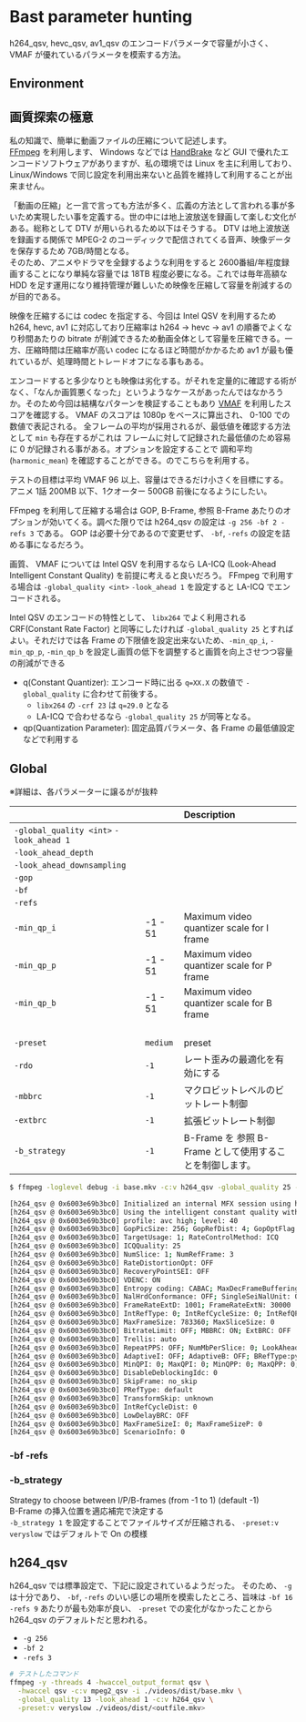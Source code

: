 # Bast parameter hunting

h264_qsv, hevc_qsv, av1_qsv のエンコードパラメータで容量が小さく、 VMAF が優れているパラメータを模索する方法。

## Environment

## 画質探索の極意

私の知識で、簡単に動画ファイルの圧縮について記述します。  
[FFmpeg](https://www.ffmpeg.org) を利用します、 Windows などでは [HandBrake](https://handbrake.fr) など GUI で優れたエンコードソフトウェアがありますが、私の環境では Linux を主に利用しており、 Linux/Windows で同じ設定を利用出来ないと品質を維持して利用することが出来ません。  

「動画の圧縮」と一言で言っても方法が多く、広義の方法として言われる事が多いため実現したい事を定義する。世の中には地上波放送を録画して楽しむ文化がある。総称として DTV が用いられるため以下はそうする。 DTV は地上波放送を録画する関係で MPEG-2 のコーディックで配信されてくる音声、映像データを保存するため 7GB/時間となる。  
そのため、アニメやドラマを全録するような利用をすると 2600番組/年程度録画することになり単純な容量では 18TB 程度必要になる。これでは毎年高額な HDD を足す運用になり維持管理が難しいため映像を圧縮して容量を削減するのが目的である。

映像を圧縮するには codec を指定する、今回は Intel QSV を利用するため h264, hevc, av1 に対応しており圧縮率は h264 -> hevc -> av1 の順番でよくなり秒間あたりの bitrate が削減できるため動画全体として容量を圧縮できる。一方、圧縮時間は圧縮率が高い codec になるほど時間がかかるため av1 が最も優れているが、処理時間とトレードオフになる事もある。

エンコードすると多少なりとも映像は劣化する。がそれを定量的に確認する術がなく、「なんか画質悪くなった」というようなケースがあったんではなかろうか。そのため今回は結構なパターンを検証することもあり [VMAF](https://github.com/Netflix/vmaf/tree/master) を利用したスコアを確認する。 VMAF のスコアは 1080p をベースに算出され、 0-100 での数値で表記される。 全フレームの平均が採用されるが、最低値を確認する方法として `min` も存在するがこれは フレームに対して記録された最低値のため容易に 0 が記録される事がある。オプションを設定することで 調和平均(`harmonic_mean`) を確認することができる。のでこちらを利用する。

テストの目標は平均 VMAF 96 以上、容量はできるだけ小さくを目標にする。  
アニメ 1話 200MB 以下、1クオーター 500GB 前後になるようにしたい。  

FFmpeg を利用して圧縮する場合は GOP, B-Frame, 参照 B-Frame あたりのオプションが効いてくる。調べた限りでは h264_qsv の設定は `-g 256 -bf 2 -refs 3` である。 GOP は必要十分であるので変更せず、 `-bf`, `-refs` の設定を詰める事になるだろう。

画質、 VMAF については Intel QSV を利用するなら LA-ICQ (Look-Ahead Intelligent Constant Quality) を前提に考えると良いだろう。 FFmpeg で利用する場合は `-global_quality <int>` `-look_ahead 1` を設定すると LA-ICQ でエンコードされる。  

Intel QSV のエンコードの特性として、 `libx264` でよく利用される CRF(Constant Rate Factor) と同等にしたければ `-global_quality 25` とすればよい。それだけでは各 Frame の下限値を設定出来ないため、`-min_qp_i`, `-min_qp_p`, `-min_qp_b` を設定し画質の低下を調整すると画質を向上させつつ容量の削減ができる

* q(Constant Quantizer): エンコード時に出る `q=XX.X` の数値で `-global_quality` に合わせて前後する。
  * `libx264` の `-crf 23` は `q=29.0` となる
  * LA-ICQ で合わせるなら `-global_quality 25` が同等となる。
* qp(Quantization Parameter): 固定品質パラメータ、各 Frame の最低値設定などで利用する

## Global

※詳細は、各パラメーターに譲るがが抜粋

|                                         |          | Description                                              |
| :-------------------------------------- | :------- | :------------------------------------------------------- |
| `-global_quality <int>` `-look_ahead 1` |          |                                                          |
| `-look_ahead_depth`                     |          |                                                          |
| `-look_ahead_downsampling`              |          |                                                          |
| `-gop`                                  |          |                                                          |
| `-bf`                                   |          |                                                          |
| `-refs`                                 |          |                                                          |
| `-min_qp_i`                             | -1 - 51  | Maximum video quantizer scale for I frame                |
| `-min_qp_p`                             | -1 - 51  | Maximum video quantizer scale for P frame                |
| `-min_qp_b`                             | -1 - 51  | Maximum video quantizer scale for B frame                |
|                                         |          |                                                          |
|                                         |          |                                                          |
|                                         |          |                                                          |
|                                         |          |                                                          |
| `-preset`                               | `medium` | preset                                                   |
| `-rdo`                                  | `-1`     | レート歪みの最適化を有効にする                           |
| `-mbbrc`                                | `-1`     | マクロビットレベルのビットレート制御                     |
| `-extbrc`                               | `-1`     | 拡張ビットレート制御                                     |
| `-b_strategy`                           | `-1`     | B-Frame を 参照 B-Frame として使用することを制御します。 |

```bash
$ ffmpeg -loglevel debug -i base.mkv -c:v h264_qsv -global_quality 25 -look_ahead 1 -preset veryslow -f null -

[h264_qsv @ 0x6003e69b3bc0] Initialized an internal MFX session using hardware accelerated implementation
[h264_qsv @ 0x6003e69b3bc0] Using the intelligent constant quality with lookahead (LA_ICQ) ratecontrol method
[h264_qsv @ 0x6003e69b3bc0] profile: avc high; level: 40
[h264_qsv @ 0x6003e69b3bc0] GopPicSize: 256; GopRefDist: 4; GopOptFlag: closed; IdrInterval: 0
[h264_qsv @ 0x6003e69b3bc0] TargetUsage: 1; RateControlMethod: ICQ
[h264_qsv @ 0x6003e69b3bc0] ICQQuality: 25
[h264_qsv @ 0x6003e69b3bc0] NumSlice: 1; NumRefFrame: 3
[h264_qsv @ 0x6003e69b3bc0] RateDistortionOpt: OFF
[h264_qsv @ 0x6003e69b3bc0] RecoveryPointSEI: OFF
[h264_qsv @ 0x6003e69b3bc0] VDENC: ON
[h264_qsv @ 0x6003e69b3bc0] Entropy coding: CABAC; MaxDecFrameBuffering: 3
[h264_qsv @ 0x6003e69b3bc0] NalHrdConformance: OFF; SingleSeiNalUnit: ON; VuiVclHrdParameters: OFF VuiNalHrdParameters: OFF
[h264_qsv @ 0x6003e69b3bc0] FrameRateExtD: 1001; FrameRateExtN: 30000 
[h264_qsv @ 0x6003e69b3bc0] IntRefType: 0; IntRefCycleSize: 0; IntRefQPDelta: 0
[h264_qsv @ 0x6003e69b3bc0] MaxFrameSize: 783360; MaxSliceSize: 0
[h264_qsv @ 0x6003e69b3bc0] BitrateLimit: OFF; MBBRC: ON; ExtBRC: OFF
[h264_qsv @ 0x6003e69b3bc0] Trellis: auto
[h264_qsv @ 0x6003e69b3bc0] RepeatPPS: OFF; NumMbPerSlice: 0; LookAheadDS: 2x
[h264_qsv @ 0x6003e69b3bc0] AdaptiveI: OFF; AdaptiveB: OFF; BRefType:pyramid
[h264_qsv @ 0x6003e69b3bc0] MinQPI: 0; MaxQPI: 0; MinQPP: 0; MaxQPP: 0; MinQPB: 0; MaxQPB: 0
[h264_qsv @ 0x6003e69b3bc0] DisableDeblockingIdc: 0 
[h264_qsv @ 0x6003e69b3bc0] SkipFrame: no_skip
[h264_qsv @ 0x6003e69b3bc0] PRefType: default
[h264_qsv @ 0x6003e69b3bc0] TransformSkip: unknown 
[h264_qsv @ 0x6003e69b3bc0] IntRefCycleDist: 0
[h264_qsv @ 0x6003e69b3bc0] LowDelayBRC: OFF
[h264_qsv @ 0x6003e69b3bc0] MaxFrameSizeI: 0; MaxFrameSizeP: 0
[h264_qsv @ 0x6003e69b3bc0] ScenarioInfo: 0

```

### -bf -refs

### -b_strategy

Strategy to choose between I/P/B-frames (from -1 to 1) (default -1)  
B-Frame の挿入位置を適応補完で決定する  
`-b_strategy 1` を設定することでファイルサイズが圧縮される、 `-preset:v veryslow` ではデフォルトで On の模様

## h264_qsv

h264_qsv では標準設定で、下記に設定されているようだった。
そのため、 `-g` は十分であり、 `-bf`, `-refs` のいい感じの場所を模索したところ、旨味は `-bf 16 -refs 9` あたりが最も効率が良い、 `-preset` での変化がなかったことから h264_qsv のデフォルトだと思われる。

* `-g 256`
* `-bf 2`
* `-refs 3`

```bash
# テストしたコマンド
ffmpeg -y -threads 4 -hwaccel_output_format qsv \
  -hwaccel qsv -c:v mpeg2_qsv -i ./videos/dist/base.mkv \
  -global_quality 13 -look_ahead 1 -c:v h264_qsv \
  -preset:v veryslow ./videos/dist/<outfile.mkv>

```
